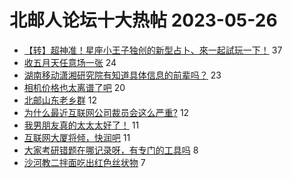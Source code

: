 # 北邮人论坛十大热帖 2023-05-26

- [【转】超神准！星座小王子独创的新型占卜、來一起試玩一下！](https://bbs.byr.cn/article/Constellations/326533) 37
- [收五月天任意场一张](https://bbs.byr.cn/article/Music/343460) 24
- [湖南移动潇湘研究院有知道具体信息的前辈吗？](https://bbs.byr.cn/article/Hunan/62144) 23
- [相机价格也太离谱了吧](https://bbs.byr.cn/article/Photo/275453) 20
- [北邮山东老乡群](https://bbs.byr.cn/article/Shandong/421545) 12
- [为什么最近互联网公司裁员会这么严重?](https://bbs.byr.cn/article/Talking/6388666) 12
- [我男朋友真的太太太好了！](https://bbs.byr.cn/article/Feeling/3199938) 11
- [互联网大厦将倾，快润吧](https://bbs.byr.cn/article/WorkLife/1178601) 11
- [大家考研错题在哪记录呀，有专门的工具吗](https://bbs.byr.cn/article/AimGraduate/1224546) 8
- [沙河教二拌面吃出红色丝状物](https://bbs.byr.cn/article/Picture/3341587) 7


